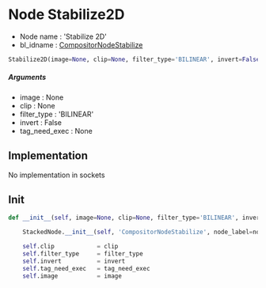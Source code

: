 # Node Stabilize2D

- Node name : 'Stabilize 2D'
- bl_idname : [CompositorNodeStabilize](https://docs.blender.org/api/current/bpy.types.CompositorNodeStabilize.html)


``` python
Stabilize2D(image=None, clip=None, filter_type='BILINEAR', invert=False, tag_need_exec=None, node_label=None, node_color=None)
```
##### Arguments

- image : None
- clip : None
- filter_type : 'BILINEAR'
- invert : False
- tag_need_exec : None

## Implementation

No implementation in sockets

## Init

``` python
def __init__(self, image=None, clip=None, filter_type='BILINEAR', invert=False, tag_need_exec=None, node_label=None, node_color=None):

    StackedNode.__init__(self, 'CompositorNodeStabilize', node_label=node_label, node_color=node_color)

    self.clip            = clip
    self.filter_type     = filter_type
    self.invert          = invert
    self.tag_need_exec   = tag_need_exec
    self.image           = image
```
